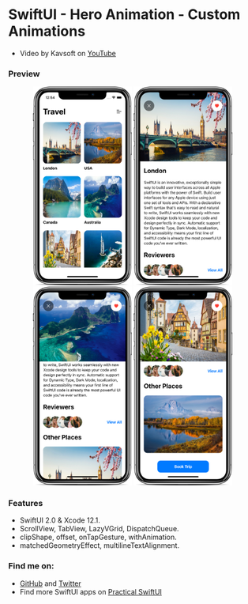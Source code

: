 # SwiftUI - Hero Animation - Custom Animations

- Video by Kavsoft on [YouTube](https://youtu.be/XDln5Qy3zcc)

### Preview

<p align="middle">
      <img src="preview/preview-1.png" width="200" />
      <img src="preview/preview-2.png" width="200" /> 
      <img src="preview/preview-3.png" width="200" />
      <img src="preview/preview-4.png" width="200" /> 
</p>

### Features

- SwiftUI 2.0 & Xcode 12.1.
- ScrollView, TabView, LazyVGrid, DispatchQueue.
- clipShape, offset, onTapGesture, withAnimation.
- matchedGeometryEffect, multilineTextAlignment.

### Find me on:

- [GitHub](https://github.com/duonghominhhuy) and [Twitter](https://twitter.com/duonghominhhuy)
- Find more SwiftUI apps on [Practical SwiftUI](https://github.com/duonghominhhuy/practical-swiftui)
